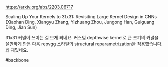 https://arxiv.org/abs/2203.06717

Scaling Up Your Kernels to 31x31: Revisiting Large Kernel Design in CNNs (Xiaohan Ding, Xiangyu Zhang, Yizhuang Zhou, Jungong Han, Guiguang Ding, Jian Sun)

31x31 커널이 쓰이는 걸 보게 되네요. 커스텀 depthwise kernel로 큰 크기의 커널을 쓸만하게 만든 다음 repvgg 스타일의 structural reparametrization을 적용했습니다. 꽤 재밌네요.

#backbone 